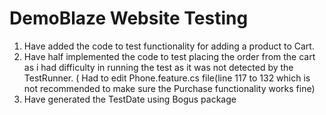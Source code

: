 ﻿# DemoBlaze Website Testing

1. Have added the code to test functionality for adding a product to Cart.
2. Have half implemented the code to test placing the order from the cart as i had difficulty in running the test as it was not detected by the TestRunner. ( Had to edit Phone.feature.cs file(line 117 to 132 which is not recommended to make sure the Purchase functionality works fine)
3. Have generated the TestDate using Bogus package 

